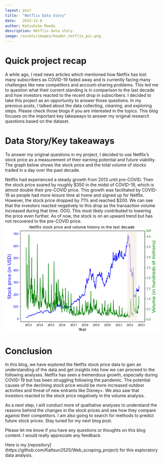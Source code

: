 ```yaml
---
layout: post
title:  "Netflix Data Story"
date:   2022-12-8
author: Katsuhiko Maeda
description: Netflix data story.
image: /assets/images/header_netflix_pic.png
---
```


#	Quick project recap
A while ago, I read news articles which mentioned how Netflix has lost many subscribers as COVID-19 faded away and is currently facing many challenges like new competitors and account-sharing problems. This led me to question what their current standing is in comparison to the last decade and how investors reacted to the recent drop in subscribers. I decided to take this project as an opportunity to answer those questions. In my previous posts, I talked about the data collecting, cleaning, and exploring steps. Please check those blogs if you are interested in the topics. This blog focuses on the important key takeaways to answer my original research questions based on the dataset.

#	Data Story/Key takeaways
To answer my original questions in my project, I decided to use Netflix’s stock price as a measurement of their earning potential and future viability. The graph below shows the stock price and the total volume of stocks traded in a day over the past decade.
<p></p>
Netflix had experienced a steady growth from 2013 until pre-COVID. Then the stock price soared by roughly $350 in the midst of COVID-19, which is almost double their pre-COVID price. This growth was facilitated by COVID-19 as people had more leisure time at home and signed up for Netflix. However, the stock price dropped by 71% and reached $200. We can see that the investors reacted negatively to this drop as the transaction volume increased during that time. OOO. This most likely contributed to lowering the price even further. As of now, the stock is on an upward trend but has not recovered to the pre-COVID price. 

<img src="https://github.com/Kattsun2525/stat386-projects/raw/main/assets/images/story_pic.png" alt="" style="width:600px;"/>

# Conclusion
In this blog, we have explored the Netflix stock price data to gain an understanding of the data and get insights into how we can proceed to the following analyses. Netflix has seen a tremendous growth, especially during COVID-19 but has been struggling following the pandemic. The potential causes of the declining stock price would be more increased outdoor  activities and threat of new entrants like Disney+. We also saw that investors reacted to the stock price negatively in the volume analysis.
<p></p>
As a next step, I will conduct more of qualitative analyses to understand the reasons behind  the changes in the stock prices and see how they compare against their competitors. I am also going to search for methods to predict future stock prices. Stay tuned for my next blog post.
<p></p>
Please let me know if you have any questions or thoughts on this blog content. I would really appreciate any feedback.
<p></p>
Here is my [repository](https://github.com/Kattsun2525/Web_scraping_project) for this exploratory data analysis.
